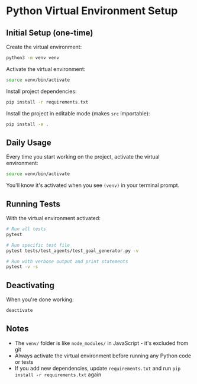 # Python Virtual Environment Setup

## Initial Setup (one-time)

Create the virtual environment:
```bash
python3 -m venv venv
```

Activate the virtual environment:
```bash
source venv/bin/activate
```

Install project dependencies:
```bash
pip install -r requirements.txt
```

Install the project in editable mode (makes `src` importable):
```bash
pip install -e .
```

## Daily Usage

Every time you start working on the project, activate the virtual environment:
```bash
source venv/bin/activate
```

You'll know it's activated when you see `(venv)` in your terminal prompt.

## Running Tests

With the virtual environment activated:
```bash
# Run all tests
pytest

# Run specific test file
pytest tests/test_agents/test_goal_generator.py -v

# Run with verbose output and print statements
pytest -v -s
```

## Deactivating

When you're done working:
```bash
deactivate
```

## Notes

- The `venv/` folder is like `node_modules/` in JavaScript - it's excluded from git
- Always activate the virtual environment before running any Python code or tests
- If you add new dependencies, update `requirements.txt` and run `pip install -r requirements.txt` again